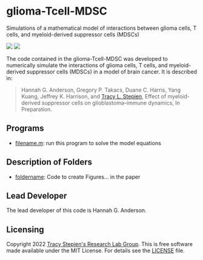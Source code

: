# glioma-Tcell-MDSC
Simulations of a mathematical model of interactions between glioma cells, T cells, and myeloid-derived suppressor cells (MDSCs)

<a href="https://github.com/stepien-lab/glioma-Tcell-MDSC/"><img src="https://img.shields.io/badge/GitHub-stepien--lab%2Fglioma--Tcell--MDSC-blue" /></a> <a href="LICENSE"><img src="https://img.shields.io/badge/license-MIT-blue.svg" /></a>

The code contained in the glioma-Tcell-MDSC was developed to numerically simulate the interactions of glioma cells, T cells, and myeloid-derived suppressor cells (MDSCs) in a model of brain cancer. It is described in:
>Hannah G. Anderson, Gregory P. Takacs, Duane C. Harris, Yang Kuang, Jeffrey K. Harrison, and [Tracy L. Stepien](https://github.com/tstepien/), Effect of myeloid-derived suppressor cells on glioblastoma–immune dynamics, In Preparation.

## Programs
+ [filename.m](filename.m): run this program to solve the model equations

## Description of Folders
+ [foldername](foldername): Code to create Figures... in the paper

## Lead Developer
The lead developer of this code is Hannah G. Anderson.

## Licensing
Copyright 2022 [Tracy Stepien's Research Lab Group](https://github.com/stepien-lab/). This is free software made available under the MIT License. For details see the [LICENSE](LICENSE) file.
